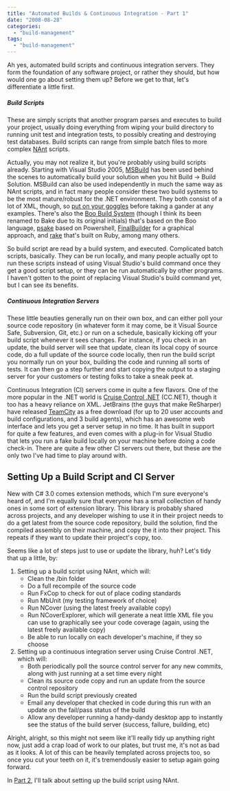 ```yaml
---
title: "Automated Builds & Continuous Integration - Part 1"
date: "2008-08-28"
categories: 
  - "build-management"
tags: 
  - "build-management"
---
```


Ah yes, automated build scripts and continuous integration servers. They form the foundation of any software project, or rather they should, but how would one go about setting them up? Before we get to that, let's differentiate a little first.

##### Build Scripts

These are simply scripts that another program parses and executes to build your project, usually doing everything from wiping your build directory to running unit test and integration tests, to possibly creating and destroying test databases. Build scripts can range from simple batch files to more complex [NAnt](http://nant.sourceforge.net/) scripts.

Actually, you may not realize it, but you're probably using build scripts already. Starting with Visual Studio 2005, [MSBuild](http://msdn.microsoft.com/en-us/library/wea2sca5(VS.80).aspx) has been used behind the scenes to automatically build your solution when you hit Build -> Build Solution. MSBuild can also be used independently in much the same way as NAnt scripts, and in fact many people consider these two build systems to be the most mature/robust for the .NET environment. They both consist of a lot of XML, though, so [put on your goggles](http://www.youtube.com/watch?v=uE9Dgp4zlPg) before taking a gander at any examples. There's also the [Boo Build System](http://www.ayende.com/Blog/archive/2007/09/22/Introducing-Boobs-Boo-Build-System.aspx) (though I think its been renamed to Bake due to its original initials) that's based on the Boo language, [psake](http://code.google.com/p/psake/) based on Powershell, [FinalBuilder](http://www.finalbuilder.com/) for a graphical approach, and [rake](http://rake.rubyforge.org/) that's built on Ruby, among many others.

So build script are read by a build system, and executed. Complicated batch scripts, basically. They can be run locally, and many people actually opt to run these scripts instead of using Visual Studio's build command once they get a good script setup, or they can be run automatically by other programs. I haven't gotten to the point of replacing Visual Studio's build command yet, but I can see its benefits.

##### Continuous Integration Servers

These little beauties generally run on their own box, and can either poll your source code repository (in whatever form it may come, be it Visual Source Safe, Subversion, Git, etc.) or run on a schedule, basically kicking off your build script whenever it sees changes. For instance, if you check in an update, the build server will see that update, clean its local copy of source code, do a full update of the source code locally, then run the build script you normally run on your box, building the code and running all sorts of tests. It can then go a step further and start copying the output to a staging server for your customers or testing folks to take a sneak peek at.

Continuous Integration (CI) servers come in quite a few flavors. One of the more popular in the .NET world is [Cruise Control .NET](http://confluence.public.thoughtworks.org/display/CCNET/Welcome+to+CruiseControl.NET) (CC.NET), though it too has a heavy reliance on XML. JetBrains (the guys that make ReSharper) have released [TeamCity](http://www.jetbrains.com/teamcity/) as a free download (for up to 20 user accounts and build configurations, and 3 build agents), which has an awesome web interface and lets you get a server setup in no time. It has built in support for quite a few features, and even comes with a plug-in for Visual Studio that lets you run a fake build locally on your machine before doing a code check-in. There are quite a few other CI servers out there, but these are the only two I've had time to play around with.

## Setting Up a Build Script and CI Server

New with C# 3.0 comes extension methods, which I'm sure everyone's heard of, and I'm equally sure that everyone has a small collection of handy ones in some sort of extension library. This library is probably shared across projects, and any developer wishing to use it in their project needs to do a get latest from the source code repository, build the solution, find the compiled assembly on their machine, and copy the it into their project. This repeats if they want to update their project's copy, too.

Seems like a lot of steps just to use or update the library, huh? Let's tidy that up a little, by:

1. Setting up a build script using NAnt, which will:
    - Clean the /bin folder
    - Do a full recompile of the source code
    - Run FxCop to check for out of place coding standards
    - Run MbUnit (my testing framework of choice)
    - Run NCover (using the latest freely available copy)
    - Run NCoverExplorer, which will generate a neat little XML file you can use to graphically see your code coverage (again, using the latest freely available copy)
    - Be able to run locally on each developer's machine, if they so choose
2. Setting up a continuous integration server using Cruise Control .NET, which will:
    - Both periodically poll the source control server for any new commits, along with just running at a set time every night
    - Clean its source code copy and run an update from the source control repository
    - Run the build script previously created
    - Email any developer that checked in code during this run with an update on the fail/pass status of the build
    - Allow any developer running a handy-dandy desktop app to instantly see the status of the build server (success, failure, building, etc)

Alright, alright, so this might not seem like it'll really tidy up anything right now, just add a crap load of work to our plates, but trust me, it's not as bad as it looks. A lot of this can be heavily templated across projects too, so once you cut your teeth on it, it's tremendously easier to setup again going forward.

In [Part 2](http://darrell.mozingo.net/2008/09/26/automated-builds-continuous-integration-part-2/), I'll talk about setting up the build script using NAnt.
